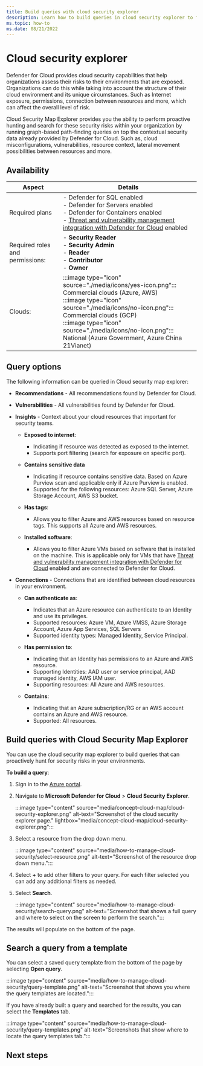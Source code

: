 ```yaml
---
title: Build queries with cloud security explorer
description: Learn how to build queries in cloud security explorer to find vulnerabilities that exist on your multicloud environment.
ms.topic: how-to
ms.date: 08/21/2022
---
```


# Cloud security explorer

Defender for Cloud provides cloud security capabilities that help organizations assess their risks to their environments that are exposed. Organizations can do this while taking into account the structure of their cloud environment and its unique circumstances. Such as Internet exposure, permissions, connection between resources and more, which can affect the overall level of risk.

Cloud Security Map Explorer provides you the ability to perform proactive hunting and search for these security risks within your organization by running graph-based path-finding queries on top the contextual security data already provided by Defender for Cloud. Such as, cloud misconfigurations, vulnerabilities, resource context, lateral movement possibilities between resources and more.

## Availability

| Aspect | Details |
|--|--|
| Required plans | - Defender for SQL enabled <br> - Defender for Servers enabled <br> - Defender for Containers enabled <br> - [Threat and vulnerability management integration with Defender for Cloud](deploy-vulnerability-assessment-tvm.md) enabled |
| Required roles and permissions: | - **Security Reader** <br> - **Security Admin** <br> - **Reader** <br> - **Contributor** <br> - **Owner** |
| Clouds: | :::image type="icon" source="./media/icons/yes-icon.png"::: Commercial clouds (Azure, AWS) <br>:::image type="icon" source="./media/icons/no-icon.png"::: Commercial clouds (GCP) <br>:::image type="icon" source="./media/icons/no-icon.png"::: National (Azure Government, Azure China 21Vianet) |

## Query options

The following information can be queried in Cloud security map explorer:

- **Recommendations** - All recommendations found by Defender for Cloud.

- **Vulnerabilities** - All vulnerabilities found by Defender for Cloud.

- **Insights** - Context about your cloud resources that important for security teams.

    - **Exposed to internet**:
        - Indicating if resource was detected as exposed to the internet.
        - Supports port filtering (search for exposure on specific port).
        
    - **Contains sensitive data**
        - Indicating if resource contains sensitive data. Based on Azure Purview scan and applicable only if Azure Purview is enabled.
        - Supported for the following resources: Azure SQL Server, Azure Storage Account, AWS S3 bucket.
        
    - **Has tags**:
        - Allows you to filter Azure and AWS resources based on resource tags. This supports all Azure and AWS resources.
        
    - **Installed software**:
        - Allows you to filter Azure VMs based on software that is installed on the machine. This is applicable only for VMs that have [Threat and vulnerability management integration with Defender for Cloud](deploy-vulnerability-assessment-tvm.md) enabled and are connected to Defender for Cloud.
        
- **Connections** - Connections that are identified between cloud resources in your environment.

    - **Can authenticate as**:
        - Indicates that an Azure resource can authenticate to an Identity and use its privileges.
        - Supported resources: Azure VM, Azure VMSS, Azure Storage Account, Azure App Services, SQL Servers
        - Supported identity types: Managed Identity, Service Principal.

    - **Has permission to**:
        - Indicating that an Identity has permissions to an Azure and AWS resource.
        - Supporting Identities: AAD user or service principal, AAD managed identity, AWS IAM user.
        - Supporting resources: All Azure and AWS resources.

    - **Contains**:
        - Indicating that an Azure subscription/RG or an AWS account contains an Azure and AWS resource.
        - Supported: All resources.

## Build queries with Cloud Security Map Explorer

You can use the cloud security map explorer to build queries that can proactively hunt for security risks in your environments. 

**To build a query**:

1. Sign in to the [Azure portal](https://portal.azure.com).

1. Navigate to **Microsoft Defender for Cloud** > **Cloud Security Explorer**.

    :::image type="content" source="media/concept-cloud-map/cloud-security-explorer.png" alt-text="Screenshot of the cloud security explorer page." lightbox="media/concept-cloud-map/cloud-security-explorer.png":::

1. Select a resource from the drop down menu.

    :::image type="content" source="media/how-to-manage-cloud-security/select-resource.png" alt-text="Screenshot of the resource drop down menu.":::

1. Select **+** to add other filters to your query. For each filter selected you can add any additional filters as needed.

1. Select **Search**.

    :::image type="content" source="media/how-to-manage-cloud-security/search-query.png" alt-text="Screenshot that shows a full query and where to select on the screen to perform the search.":::

The results will populate on the bottom of the page.

## Search a query from a template

You can select a saved query template from the bottom of the page by selecting **Open query**.

:::image type="content" source="media/how-to-manage-cloud-security/query-template.png" alt-text="Screenshot that shows you where the query templates are located.":::

If you have already built a query and searched for the results, you can select the **Templates** tab.

:::image type="content" source="media/how-to-manage-cloud-security/query-templates.png" alt-text="Screenshots that show where to locate the query templates tab.":::

## Next steps

